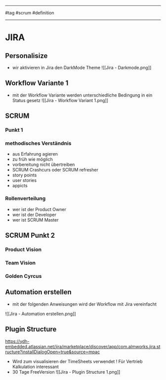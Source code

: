 --------------------------------------------------------------------------------------------
#tag
#scrum
#definition

--------------------------------------------------------------------------------------------

# JIRA

## Personalisize 

- wir aktivieren in Jira den DarkMode Theme
![[Jira - Darkmode.png]]

## Workflow Variante 1

 - mit der Workflow Variante werden unterschiedliche Bedingung in ein Status gesetz
![[Jira - Workflow Variant 1.png]]
## SCRUM 

### Punkt 1

### methodisches Verständnis

- aus Erfahrung agieren
- zu früh wie möglich
- vorbereitung nicht übertreiben
- SCRUM Crashcurs oder SCRUM refresher
- story points
- user stories
- appicts

### Rollenverteilung

- wer ist der Product Owner
- wer ist der Developer
- wer ist SCRUM Master

## SCRUM Punkt 2

### Product Vision

### Team Vision

### Golden Cyrcus

## Automation erstellen

- mit der folgenden Anweisungen wird der Workflow mit Jira vereinfacht

![[Jira - Automation erstellen.png]]
## Plugin Structure

https://ydh-embedded.atlassian.net/jira/marketplace/discover/app/com.almworks.jira.structure?installDialogOpen=true&source=mpac

- Wird zum visualisieren der TimeSheets verwendet ! Für Vertrieb Kalkulation interessant 
- 30 Tage FreeVersion
![[Jira - Plugin Structure 1.png]]



